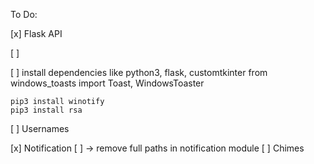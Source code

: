 To Do:

[x] Flask API

[ ]

[ ] install dependencies
    like python3, flask, customtkinter
    from windows_toasts import Toast, WindowsToaster

    pip3 install winotify
    pip3 install rsa

[ ] Usernames

[x] Notification
    [ ] -> remove full paths in notification module
[ ] Chimes


